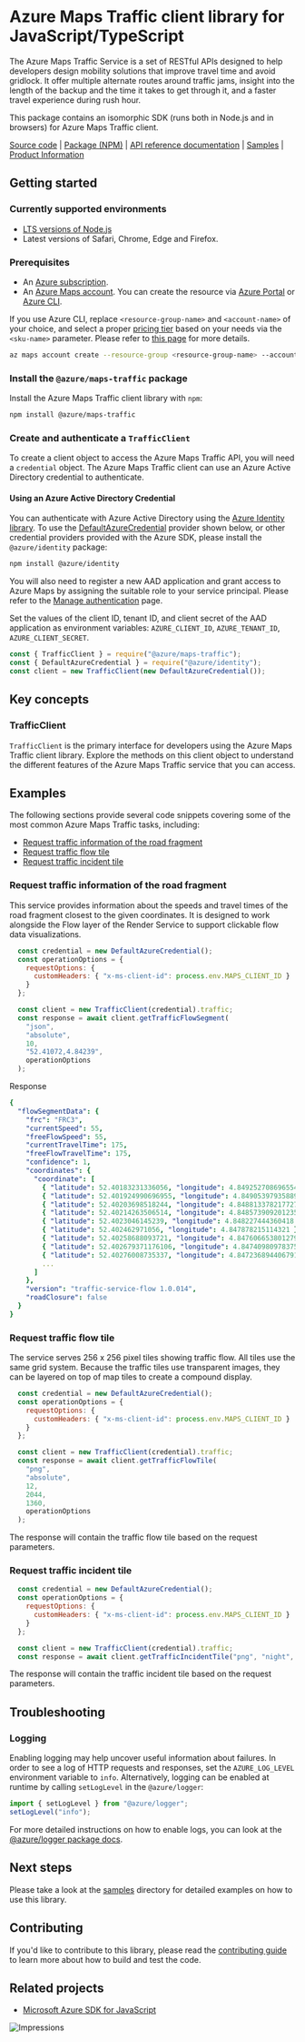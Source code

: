 # Azure Maps Traffic client library for JavaScript/TypeScript

The Azure Maps Traffic Service is a set of RESTful APIs designed to help developers design mobility solutions that improve travel time and avoid gridlock. It offer multiple alternate routes around traffic jams, insight into the length of the backup and the time it takes to get through it, and a faster travel experience during rush hour.

This package contains an isomorphic SDK (runs both in Node.js and in browsers) for Azure Maps Traffic client.


[Source code](https://github.com/Azure/azure-sdk-for-js/tree/main/sdk/maps/maps-traffic) |
[Package (NPM)](https://www.npmjs.com/package/@azure/maps-traffic) |
[API reference documentation](https://docs.microsoft.com/javascript/api/@azure/maps-traffic) |
[Samples](https://github.com/Azure/azure-sdk-for-js/tree/main/sdk/maps/maps-traffic/samples) |
[Product Information](https://docs.microsoft.com/en-us/rest/api/maps/traffic)

## Getting started

### Currently supported environments

- [LTS versions of Node.js](https://nodejs.org/about/releases/)
- Latest versions of Safari, Chrome, Edge and Firefox.

### Prerequisites

- An [Azure subscription][azure_sub].
- An [Azure Maps account](https://docs.microsoft.com/en-us/azure/azure-maps/how-to-manage-account-keys). You can create the resource via [Azure Portal][azure_portal] or [Azure CLI][azure_cli].

If you use Azure CLI, replace `<resource-group-name>` and `<account-name>` of your choice, and select a proper [pricing tier](https://docs.microsoft.com/en-us/azure/azure-maps/choose-pricing-tier) based on your needs via the `<sku-name>` parameter. Please refer to [this page](https://docs.microsoft.com/en-us/cli/azure/maps/account?view=azure-cli-latest#az_maps_account_create) for more details.

```bash
az maps account create --resource-group <resource-group-name> --account-name <account-name> --sku <sku-name>
```

### Install the `@azure/maps-traffic` package

Install the Azure Maps Traffic client library with `npm`:

```bash
npm install @azure/maps-traffic
```

### Create and authenticate a `TrafficClient`

To create a client object to access the Azure Maps Traffic API, you will need a `credential` object. The Azure Maps Traffic client can use an Azure Active Directory credential to authenticate.

#### Using an Azure Active Directory Credential

You can authenticate with Azure Active Directory using the [Azure Identity library][azure_identity]. To use the [DefaultAzureCredential][defaultazurecredential] provider shown below, or other credential providers provided with the Azure SDK, please install the `@azure/identity` package:

```bash
npm install @azure/identity
```

You will also need to register a new AAD application and grant access to Azure Maps by assigning the suitable role to your service principal. Please refer to the [Manage authentication](https://docs.microsoft.com/en-us/azure/azure-maps/how-to-manage-authentication) page.

Set the values of the client ID, tenant ID, and client secret of the AAD application as environment variables: `AZURE_CLIENT_ID`, `AZURE_TENANT_ID`, `AZURE_CLIENT_SECRET`.

```javascript
const { TrafficClient } = require("@azure/maps-traffic");
const { DefaultAzureCredential } = require("@azure/identity");
const client = new TrafficClient(new DefaultAzureCredential());
```

## Key concepts

### TrafficClient

`TrafficClient` is the primary interface for developers using the Azure Maps Traffic client library. Explore the methods on this client object to understand the different features of the Azure Maps Traffic service that you can access.


## Examples
The following sections provide several code snippets covering some of the most common Azure Maps Traffic tasks, including:
- [Request traffic information of the road fragment](#request-traffic-information-of-the-road-fragment)
- [Request traffic flow tile](#request-traffic-flow-tile)
- [Request traffic incident tile](#request-traffic-incident-tile)

### Request traffic information of the road fragment

This service provides information about the speeds and travel times of the road fragment closest to the given coordinates. It is designed to work alongside the Flow layer of the Render Service to support clickable flow data visualizations.

```javascript
  const credential = new DefaultAzureCredential();
  const operationOptions = {
    requestOptions: {
      customHeaders: { "x-ms-client-id": process.env.MAPS_CLIENT_ID }
    }
  };

  const client = new TrafficClient(credential).traffic;
  const response = await client.getTrafficFlowSegment(
    "json",
    "absolute",
    10,
    "52.41072,4.84239",
    operationOptions
  );
```
Response
```yaml
{
  "flowSegmentData": {
    "frc": "FRC3",
    "currentSpeed": 55,
    "freeFlowSpeed": 55,
    "currentTravelTime": 175,
    "freeFlowTravelTime": 175,
    "confidence": 1,
    "coordinates": {
      "coordinate": [
        { "latitude": 52.40183231336056, "longitude": 4.849252708696554 },
        { "latitude": 52.401924990696955, "longitude": 4.849053979358899 },
        { "latitude": 52.40203698518244, "longitude": 4.848813378217727 },
        { "latitude": 52.40214263506514, "longitude": 4.848573909201235 },
        { "latitude": 52.4023046145239, "longitude": 4.848227444360418 },
        { "latitude": 52.402462971056, "longitude": 4.847878215114321 },
        { "latitude": 52.40258688093721, "longitude": 4.847606653801279 },
        { "latitude": 52.402679371176106, "longitude": 4.8474098097837555 },
        { "latitude": 52.40276008735337, "longitude": 4.847236894406791 },
        ...
      ]
    },
    "version": "traffic-service-flow 1.0.014",
    "roadClosure": false
  }
}

```
### Request traffic flow tile

The service serves 256 x 256 pixel tiles showing traffic flow. All tiles use the same grid system. Because the traffic tiles use transparent images, they can be layered on top of map tiles to create a compound display. 

```javascript
  const credential = new DefaultAzureCredential();
  const operationOptions = {
    requestOptions: {
      customHeaders: { "x-ms-client-id": process.env.MAPS_CLIENT_ID }
    }
  };

  const client = new TrafficClient(credential).traffic;
  const response = await client.getTrafficFlowTile(
    "png",
    "absolute",
    12,
    2044,
    1360,
    operationOptions
  );
```

The response will contain the traffic flow tile based on the request parameters.

### Request traffic incident tile

```javascript
  const credential = new DefaultAzureCredential();
  const operationOptions = {
    requestOptions: {
      customHeaders: { "x-ms-client-id": process.env.MAPS_CLIENT_ID }
    }
  };

  const client = new TrafficClient(credential).traffic;
  const response = await client.getTrafficIncidentTile("png", "night", 10, 175, 408, operationOptions);
```

The response will contain the traffic incident tile based on the request parameters.

## Troubleshooting

### Logging

Enabling logging may help uncover useful information about failures. In order to see a log of HTTP requests and responses, set the `AZURE_LOG_LEVEL` environment variable to `info`. Alternatively, logging can be enabled at runtime by calling `setLogLevel` in the `@azure/logger`:

```javascript
import { setLogLevel } from "@azure/logger";
setLogLevel("info");
```

For more detailed instructions on how to enable logs, you can look at the [@azure/logger package docs](https://github.com/Azure/azure-sdk-for-js/tree/master/sdk/core/logger).

## Next steps

Please take a look at the [samples](https://github.com/Azure/azure-sdk-for-js/tree/master/sdk/maps/maps-traffic/samples) directory for detailed examples on how to use this library.

## Contributing

If you'd like to contribute to this library, please read the [contributing guide](https://github.com/Azure/azure-sdk-for-js/blob/master/CONTRIBUTING.md) to learn more about how to build and test the code.

## Related projects

- [Microsoft Azure SDK for JavaScript](https://github.com/Azure/azure-sdk-for-js)

![Impressions](https://azure-sdk-impressions.azurewebsites.net/api/impressions/azure-sdk-for-js%2Fsdk%2Fmaps%2Fmaps-traffic%2FREADME.png)

[azure_cli]: https://docs.microsoft.com/cli/azure
[azure_sub]: https://azure.microsoft.com/free/
[azure_portal]: https://portal.azure.com
[azure_identity]: https://github.com/Azure/azure-sdk-for-js/tree/main/sdk/identity/identity
[defaultazurecredential]: https://github.com/Azure/azure-sdk-for-js/tree/main/sdk/identity/identity#defaultazurecredential
